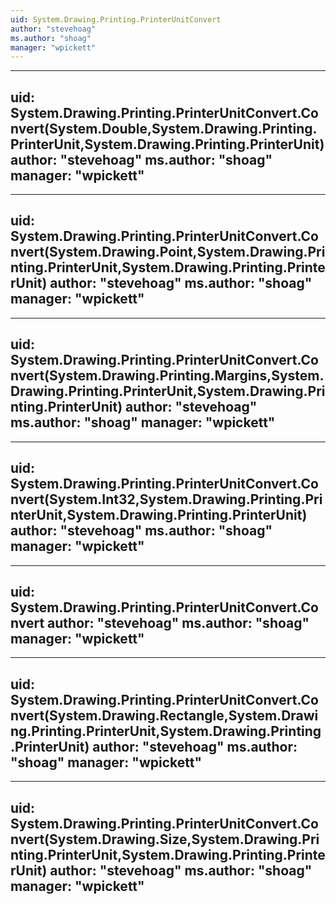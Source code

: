 ```yaml
---
uid: System.Drawing.Printing.PrinterUnitConvert
author: "stevehoag"
ms.author: "shoag"
manager: "wpickett"
---
```


---
uid: System.Drawing.Printing.PrinterUnitConvert.Convert(System.Double,System.Drawing.Printing.PrinterUnit,System.Drawing.Printing.PrinterUnit)
author: "stevehoag"
ms.author: "shoag"
manager: "wpickett"
---

---
uid: System.Drawing.Printing.PrinterUnitConvert.Convert(System.Drawing.Point,System.Drawing.Printing.PrinterUnit,System.Drawing.Printing.PrinterUnit)
author: "stevehoag"
ms.author: "shoag"
manager: "wpickett"
---

---
uid: System.Drawing.Printing.PrinterUnitConvert.Convert(System.Drawing.Printing.Margins,System.Drawing.Printing.PrinterUnit,System.Drawing.Printing.PrinterUnit)
author: "stevehoag"
ms.author: "shoag"
manager: "wpickett"
---

---
uid: System.Drawing.Printing.PrinterUnitConvert.Convert(System.Int32,System.Drawing.Printing.PrinterUnit,System.Drawing.Printing.PrinterUnit)
author: "stevehoag"
ms.author: "shoag"
manager: "wpickett"
---

---
uid: System.Drawing.Printing.PrinterUnitConvert.Convert
author: "stevehoag"
ms.author: "shoag"
manager: "wpickett"
---

---
uid: System.Drawing.Printing.PrinterUnitConvert.Convert(System.Drawing.Rectangle,System.Drawing.Printing.PrinterUnit,System.Drawing.Printing.PrinterUnit)
author: "stevehoag"
ms.author: "shoag"
manager: "wpickett"
---

---
uid: System.Drawing.Printing.PrinterUnitConvert.Convert(System.Drawing.Size,System.Drawing.Printing.PrinterUnit,System.Drawing.Printing.PrinterUnit)
author: "stevehoag"
ms.author: "shoag"
manager: "wpickett"
---
